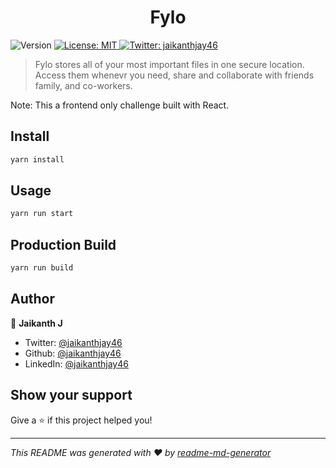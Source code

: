 <h1 align="center">Fylo</h1>
<p>
  <img alt="Version" src="https://img.shields.io/badge/version-1.0.0-blue.svg?cacheSeconds=2592000" />
  <a href="#" target="_blank">
    <img alt="License: MIT" src="https://img.shields.io/badge/License-MIT-green.svg" />
  </a>
  <a href="https://twitter.com/jaikanthjay46" target="_blank">
    <img alt="Twitter: jaikanthjay46" src="https://img.shields.io/twitter/follow/jaikanthjay46.svg?style=social" />
  </a>
</p>

> Fylo stores all of your most important files in one secure location. Access them whenevr you need, share and collaborate with friends family, and co-workers.

Note: This a frontend only challenge built with React.

## Install

```sh
yarn install
```

## Usage

```sh
yarn run start
```

## Production Build 

```sh
yarn run build
```

## Author

👤 **Jaikanth J**

* Twitter: [@jaikanthjay46](https://twitter.com/jaikanthjay46)
* Github: [@jaikanthjay46](https://github.com/jaikanthjay46)
* LinkedIn: [@jaikanthjay46](https://linkedin.com/in/jaikanthjay46)

## Show your support

Give a ⭐️ if this project helped you!

***
_This README was generated with ❤️ by [readme-md-generator](https://github.com/kefranabg/readme-md-generator)_